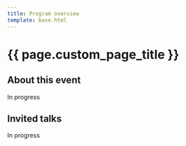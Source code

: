 ```yaml
---
title: Program overview
template: base.html
---
```


# {{ page.custom_page_title }}


## About this event

In progress

## Invited talks

In progress





